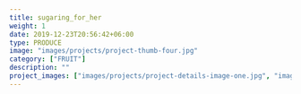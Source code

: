 ```yaml
---
title: sugaring_for_her
weight: 1
date: 2019-12-23T20:56:42+06:00
type: PRODUCE
image: "images/projects/project-thumb-four.jpg"
category: ["FRUIT"]
description: ""
project_images: ["images/projects/project-details-image-one.jpg", "images/projects/project-details-image-two.jpg"]
---
```

